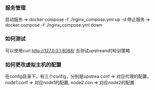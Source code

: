 ### 服务管理
启动服务 => docker compose -f ./nginx_compose.yml up -d
停止服务 => docker compose -f ./nginx_compose.yml down
 

### 如何测试
可以使用curl http://127.0.0.1:8088/ 去测试upstream的轮训策略

### 如何更改虚拟主机的配置
在config目录下，有三个config，分别是upstrea.conf => 对应代理的配置，node1.conf => 对应node1的配置, node2.con => 对应node2的配置

